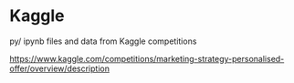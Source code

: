 # Kaggle
py/ ipynb files and data from Kaggle competitions

https://www.kaggle.com/competitions/marketing-strategy-personalised-offer/overview/description

